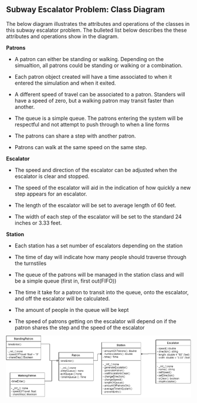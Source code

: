 ## Subway Escalator Problem: Class Diagram



The below diagram illustrates the attributes and operations of the classes in this subway escalator problem. The bulleted list below describes the these attributes and operations show in the diagram.



**Patrons**

* A patron can either be standing or walking. Depending on the simualtion, all patrons could be standing or walking or a combination.

* Each patron object created will have a time associated to when it entered the simulation and when it exited.

* A different speed of travel can be associated to a patron. Standers will have a speed of zero, but a walking patron may transit faster than another. 

* The queue is a simple queue. The patrons entering the system will be respectful and not attempt to push through to when a line forms

* The patrons can share a step with another patron.

* Patrons can walk at the same speed on the same step.



**Escalator**

* The speed and direction of the escalator can be adjusted when the escalator is clear and stopped.

* The speed of the escalator will aid in the indication of how quickly a new step appears for an escalator.

* The length of the escalator will be set to average length of 60 feet.

* The width of each step of the escalator will be set to the standard 24 inches or 3.33 feet.





**Station**

* Each station has a set number of escalators depending on the station

* The time of day will indicate how many people should traverse through the turnstiles

* The queue of the patrons will be managed in the station class and will be a simple queue (first in, first out(FIFO))

* The time it take for a patron to transit into the queue, onto the escalator, and off the escalator will be calculated.

* The amount of people in the queue will be kept

* The speed of patrons getting on the escalator will depend on if the patron shares the step and the speed of the escalator



![Example Object Diagram](../images/Class_Diagram.png)
